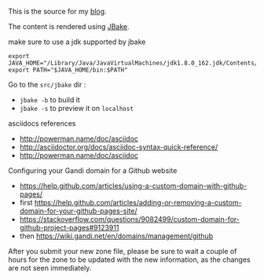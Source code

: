 This is the source for my [blog](https://francoisledroff.github.io/).

The content is rendered using [JBake](http://jbake.org/).

make sure to use a jdk supported by jbake

    export JAVA_HOME="/Library/Java/JavaVirtualMachines/jdk1.8.0_162.jdk/Contents/Home"
    export PATH="$JAVA_HOME/bin:$PATH"

Go to the `src/jbake` dir :
* `jbake -b` to build it
* `jbake -s` to preview it on `localhost`

asciidocs references

* http://powerman.name/doc/asciidoc
* http://asciidoctor.org/docs/asciidoc-syntax-quick-reference/
* http://powerman.name/doc/asciidoc


Configuring your Gandi domain for a Github website
* https://help.github.com/articles/using-a-custom-domain-with-github-pages/
* first https://help.github.com/articles/adding-or-removing-a-custom-domain-for-your-github-pages-site/
* https://stackoverflow.com/questions/9082499/custom-domain-for-github-project-pages#9123911
* then https://wiki.gandi.net/en/domains/management/github

After you submit your new zone file, please be sure to wait a couple of hours for the zone to be updated with the new information, as the changes are not seen immediately. 